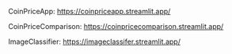 CoinPriceApp: https://coinpriceapp.streamlit.app/

CoinPriceComparison: https://coinpricecomparison.streamlit.app/

ImageClassifier: https://imageclassifer.streamlit.app/
